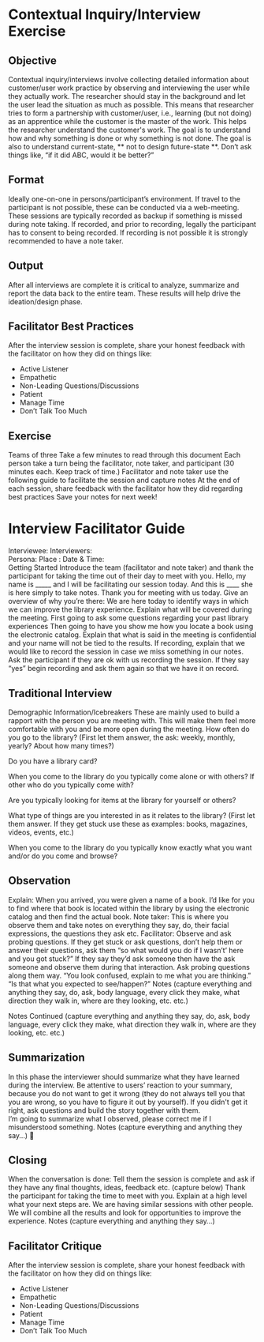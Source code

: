 # Contextual Inquiry/Interview Exercise

## Objective
Contextual inquiry/interviews involve collecting detailed information about customer/user work practice by observing and interviewing the user while they actually work. The researcher should stay in the background and let the user lead the situation as much as possible. This means that researcher tries to form a partnership with customer/user, i.e., learning (but not doing) as an apprentice while the customer is the master of the work. This helps the researcher understand the customer's work. The goal is to understand how and why something is done or why something is not done. The goal is also to understand current-state, ** not to design future-state **. Don’t ask things like, “if it did ABC, would it be better?”
## Format
Ideally one-on-one in persons/participant’s environment. If travel to the participant is not possible, these can be conducted via a web-meeting. These sessions are typically recorded as backup if something is missed during note taking. If recorded, and prior to recording, legally the participant has to consent to being recorded. If recording is not possible it is strongly recommended to have a note taker.

## Output
After all interviews are complete it is critical to analyze, summarize and report the data back to the entire team. These results will help drive the ideation/design phase.

## Facilitator Best Practices
After the interview session is complete, share your honest feedback with the facilitator on how they did on things like:
* Active Listener
* Empathetic
* Non-Leading Questions/Discussions
* Patient
* Manage Time
* Don’t Talk Too Much

## Exercise
Teams of three
Take a few minutes to read through this document
Each person take a turn being the facilitator, note taker, and participant (30 minutes each. Keep track of time.)
Facilitator and note taker use the following guide to facilitate the session and capture notes
At the end of each session, share feedback with the facilitator how they did regarding best practices
Save your notes for next week!



# Interview Facilitator Guide
Interviewee: 					Interviewers: 					
Persona:					Place					:
Date & Time: 				
Getting Started
Introduce the team (facilitator and note taker) and thank the participant for taking the time out of their day to meet with you.
Hello, my name is _____ and I will be facilitating our session today. And this is ____ she is here simply to take notes. Thank you for meeting with us today.
Give an overview of why you’re there:
We are here today to identify ways in which we can improve the library experience.
Explain what will be covered during the meeting.
First going to ask some questions regarding your past library experiences
Then going to have you show me how you locate a book using the electronic catalog.
Explain that what is said in the meeting is confidential and your name will not be tied to the results.
If recording, explain that we would like to record the session in case we miss something in our notes. Ask the participant if they are ok with us recording the session. If they say “yes” begin recording and ask them again so that we have it on record.

## Traditional Interview
Demographic Information/Icebreakers
These are mainly used to build a rapport with the person you are meeting with. This will make them feel more comfortable with you and be more open during the meeting.
How often do you go to the library? (First let them answer, the ask: weekly, monthly, yearly? About how many times?)



Do you have a library card? 		





When you come to the library do you typically come alone or with others? If other who do you typically come with? 	





Are you typically looking for items at the library for yourself or others? 		






What type of things are you interested in as it relates to the library? (First let them answer. If they get stuck use these as examples: books, magazines, videos, events, etc.)








When you come to the library do you typically know exactly what you want and/or do you come and browse?



## Observation
Explain: When you arrived, you were given a name of a book. I’d like for you to find where that book is located within the library by using the electronic catalog and then find the actual book.
Note taker: This is where you observe them and take notes on everything they say, do, their facial expressions, the questions they ask etc.
Facilitator: Observe and ask probing questions.
If they get stuck or ask questions, don’t help them or answer their questions, ask them “so what would you do if I wasn’t’ here and you got stuck?” If they say they’d ask someone then have the ask someone and observe them during that interaction.
Ask probing questions along them way. “You look confused, explain to me what you are thinking.” “Is that what you expected to see/happen?”
Notes (capture everything and anything they say, do, ask, body language, every click they make, what direction they walk in, where are they looking, etc. etc.)




Notes Continued (capture everything and anything they say, do, ask, body language, every click they make, what direction they walk in, where are they looking, etc. etc.)



## Summarization
In this phase the interviewer should summarize what they have learned during the interview. Be attentive to users’ reaction to your summary, because you do not want to get it wrong (they do not always tell you that you are wrong, so you have to figure it out by yourself). If you didn't get it right, ask questions and build the story together with them.   
I’m going to summarize what I observed, please correct me if I misunderstood something.
Notes (capture everything and anything they say…)


## Closing
When the conversation is done:
Tell them the session is complete and ask if they have any final thoughts, ideas, feedback etc. (capture below)
Thank the participant for taking the time to meet with you.
Explain at a high level what your next steps are.
We are having similar sessions with other people. We will combine all the results and look for opportunities to improve the experience.
Notes (capture everything and anything they say…)





## Facilitator Critique
After the interview session is complete, share your honest feedback with the facilitator on how they did on things like:

* Active Listener
* Empathetic
* Non-Leading Questions/Discussions
* Patient
* Manage Time
* Don’t Talk Too Much

